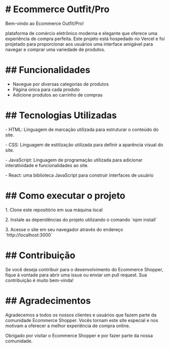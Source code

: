 <h1># Ecommerce Outfit/Pro</h1>

<p>Bem-vindo ao Ecommerce Outfit/Pro!</p>

<p>plataforma de comércio eletrônico moderna e elegante que oferece uma experiência de compra perfeita. Este projeto está hospedado no Vercel e foi projetado para proporcionar aos usuários uma interface amigável para navegar e comprar uma variedade de produtos.</p>

<h1>## Funcionalidades</h1>
<ul>
  <li>Navegue por diversas categorias de produtos</li>
  <li>Página única para cada produto</li>
  <li>Adicione produtos ao carrinho de compras</li>
</ul>

<h1>## Tecnologias Utilizadas</h1>

<p>- HTML: Linguagem de marcação utilizada para estruturar o conteúdo do site.</p>
<p>- CSS: Linguagem de estilização utilizada para definir a aparência visual do site.</p>
<p>- JavaScript: Linguagem de programação utilizada para adicionar interatividade e funcionalidades ao site.</p>
<p>- React: uma biblioteca JavaScript para construir interfaces de usuário</p>

<h1>## Como executar o projeto</h1>

<p>1. Clone este repositório em sua máquina local</p>
<p>2. Instale as dependências do projeto utilizando o comando `npm install`</p>
<p>3. Acesse o site em seu navegador através do endereço `http://localhost:3000`</p>

<h1>## Contribuição</h1>

<p>Se você deseja contribuir para o desenvolvimento do Ecommerce Shopper, fique à vontade para abrir uma issue ou enviar um pull request. Sua contribuição é muito bem-vinda!</p>

<h1>## Agradecimentos</h1>

<p>Agradecemos a todos os nossos clientes e usuários que fazem parte da comunidade Ecommerce Shopper. Vocês tornam este site especial e nos motivam a oferecer a melhor experiência de compra online.</p>
<p>Obrigado por visitar o Ecommerce Shopper e por fazer parte da nossa comunidade.</p>
